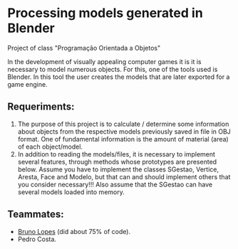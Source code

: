 # Processing models generated in Blender
Project of class "Programação Orientada a Objetos"


In the development of visually appealing computer games it is
it is necessary to model numerous objects. For this, one of the tools
used is Blender. In this tool the user creates the models that are later exported
for a game engine.


## Requeriments:
1. The purpose of this project is to calculate / determine some information about objects
from the respective models previously saved in file in OBJ format. One of
fundamental information is the amount of material (area) of each object/model.
2. In addition to reading the models/files, it is necessary to implement several features,
through methods whose prototypes are presented below. Assume you have to
implement the classes SGestao, Vertice, Aresta, Face and Modelo, but that can and should
implement others that you consider necessary!!! Also assume that the SGestao can have several
models loaded into memory.


## Teammates:
- [Bruno Lopes](https://github.com/Brupes)  (did about 75% of code).
- Pedro Costa.
